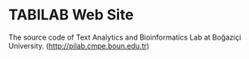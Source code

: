 # TABILAB Web Site
The source code of Text Analytics and Bioinformatics Lab at Boğaziçi University.  (http://pilab.cmpe.boun.edu.tr)

